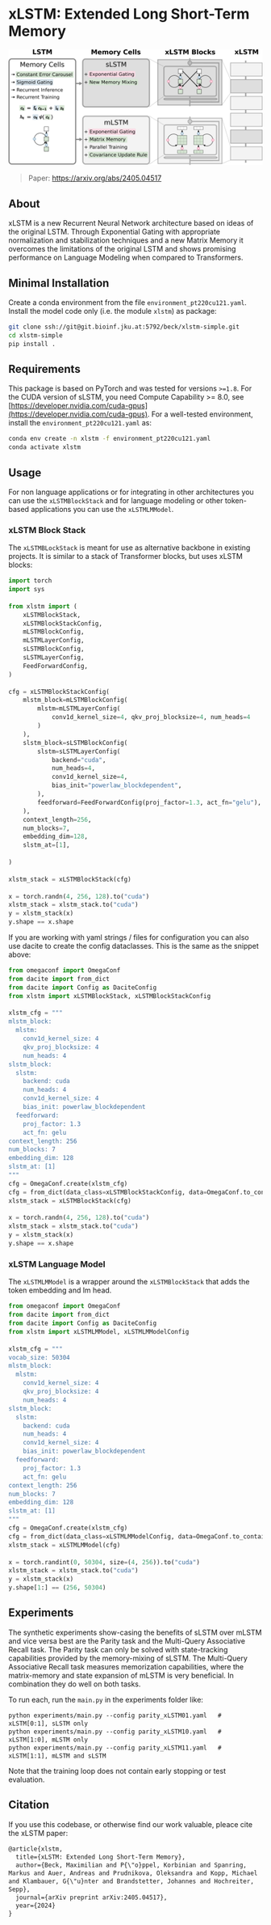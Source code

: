# xLSTM: Extended Long Short-Term Memory

![xLSTM Figure](./res/desc_xlstm_overview.svg)

> Paper: https://arxiv.org/abs/2405.04517

## About

xLSTM is a new Recurrent Neural Network architecture based on ideas of the original LSTM.
Through Exponential Gating with appropriate normalization and stabilization techniques and a new Matrix Memory it overcomes the limitations of the original LSTM 
and shows promising performance on Language Modeling when compared to Transformers.

## Minimal Installation

Create a conda environment from the file `environment_pt220cu121.yaml`.
Install the model code only (i.e. the module `xlstm`) as package:

```bash
git clone ssh://git@git.bioinf.jku.at:5792/beck/xlstm-simple.git
cd xlstm-simple
pip install .
```

## Requirements

This package is based on PyTorch and was tested for versions `>=1.8`. For the CUDA version of sLSTM, you need Compute Capability >= 8.0, see [https://developer.nvidia.com/cuda-gpus](https://developer.nvidia.com/cuda-gpus). For a well-tested environment, install the `environment_pt220cu121.yaml` as:
```bash
conda env create -n xlstm -f environment_pt220cu121.yaml
conda activate xlstm
``` 

## Usage

For non language applications or for integrating in other architectures you can use the `xLSTMBlockStack` and for language modeling or other token-based applications you can use the `xLSTMLMModel`.

### xLSTM Block Stack

The `xLSTMBLockStack` is meant for use as alternative backbone in existing projects. It is similar to a stack of Transformer blocks, but uses xLSTM blocks:

```python
import torch
import sys

from xlstm import (
    xLSTMBlockStack,
    xLSTMBlockStackConfig,
    mLSTMBlockConfig,
    mLSTMLayerConfig,
    sLSTMBlockConfig,
    sLSTMLayerConfig,
    FeedForwardConfig,
)

cfg = xLSTMBlockStackConfig(
    mlstm_block=mLSTMBlockConfig(
        mlstm=mLSTMLayerConfig(
            conv1d_kernel_size=4, qkv_proj_blocksize=4, num_heads=4
        )
    ),
    slstm_block=sLSTMBlockConfig(
        slstm=sLSTMLayerConfig(
            backend="cuda",
            num_heads=4,
            conv1d_kernel_size=4,
            bias_init="powerlaw_blockdependent",
        ),
        feedforward=FeedForwardConfig(proj_factor=1.3, act_fn="gelu"),
    ),
    context_length=256,
    num_blocks=7,
    embedding_dim=128,
    slstm_at=[1],

)

xlstm_stack = xLSTMBlockStack(cfg)

x = torch.randn(4, 256, 128).to("cuda")
xlstm_stack = xlstm_stack.to("cuda")
y = xlstm_stack(x)
y.shape == x.shape
```

If you are working with yaml strings / files for configuration you can also use dacite to create the config dataclasses. This is the same as the snippet above:

```python
from omegaconf import OmegaConf
from dacite import from_dict
from dacite import Config as DaciteConfig
from xlstm import xLSTMBlockStack, xLSTMBlockStackConfig

xlstm_cfg = """ 
mlstm_block:
  mlstm:
    conv1d_kernel_size: 4
    qkv_proj_blocksize: 4
    num_heads: 4
slstm_block:
  slstm:
    backend: cuda
    num_heads: 4
    conv1d_kernel_size: 4
    bias_init: powerlaw_blockdependent
  feedforward:
    proj_factor: 1.3
    act_fn: gelu
context_length: 256
num_blocks: 7
embedding_dim: 128
slstm_at: [1]
"""
cfg = OmegaConf.create(xlstm_cfg)
cfg = from_dict(data_class=xLSTMBlockStackConfig, data=OmegaConf.to_container(cfg), config=DaciteConfig(strict=True))
xlstm_stack = xLSTMBlockStack(cfg)

x = torch.randn(4, 256, 128).to("cuda")
xlstm_stack = xlstm_stack.to("cuda")
y = xlstm_stack(x)
y.shape == x.shape

```


### xLSTM Language Model

The `xLSTMLMModel` is a wrapper around the `xLSTMBlockStack` that adds the token embedding and lm head.

```python
from omegaconf import OmegaConf
from dacite import from_dict
from dacite import Config as DaciteConfig
from xlstm import xLSTMLMModel, xLSTMLMModelConfig

xlstm_cfg = """ 
vocab_size: 50304
mlstm_block:
  mlstm:
    conv1d_kernel_size: 4
    qkv_proj_blocksize: 4
    num_heads: 4
slstm_block:
  slstm:
    backend: cuda
    num_heads: 4
    conv1d_kernel_size: 4
    bias_init: powerlaw_blockdependent
  feedforward:
    proj_factor: 1.3
    act_fn: gelu
context_length: 256
num_blocks: 7
embedding_dim: 128
slstm_at: [1]
"""
cfg = OmegaConf.create(xlstm_cfg)
cfg = from_dict(data_class=xLSTMLMModelConfig, data=OmegaConf.to_container(cfg), config=DaciteConfig(strict=True))
xlstm_stack = xLSTMLMModel(cfg)

x = torch.randint(0, 50304, size=(4, 256)).to("cuda")
xlstm_stack = xlstm_stack.to("cuda")
y = xlstm_stack(x)
y.shape[1:] == (256, 50304)
```


## Experiments

The synthetic experiments show-casing the benefits of sLSTM over mLSTM and vice versa best are the Parity task and the Multi-Query Associative Recall task. The Parity task can only be solved with state-tracking capabilities provided by the memory-mixing of sLSTM. The Multi-Query Associative Recall task measures memorization capabilities, where the matrix-memory and state expansion of mLSTM is very beneficial.
In combination they do well on both tasks.

To run each, run the `main.py` in the experiments folder like:
```
python experiments/main.py --config parity_xLSTM01.yaml   # xLSTM[0:1], sLSTM only
python experiments/main.py --config parity_xLSTM10.yaml   # xLSTM[1:0], mLSTM only
python experiments/main.py --config parity_xLSTM11.yaml   # xLSTM[1:1], mLSTM and sLSTM
```

Note that the training loop does not contain early stopping or test evaluation.


## Citation

If you use this codebase, or otherwise find our work valuable, pleace cite the xLSTM paper:
```
@article{xlstm,
  title={xLSTM: Extended Long Short-Term Memory},
  author={Beck, Maximilian and P{\"o}ppel, Korbinian and Spanring, Markus and Auer, Andreas and Prudnikova, Oleksandra and Kopp, Michael and Klambauer, G{\"u}nter and Brandstetter, Johannes and Hochreiter, Sepp},
  journal={arXiv preprint arXiv:2405.04517},
  year={2024}
}

```